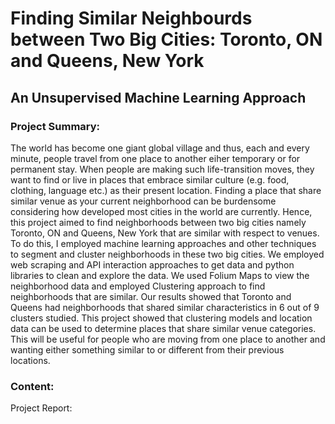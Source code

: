 # Finding Similar Neighbourds between Two Big Cities: Toronto, ON and Queens, New York
## An Unsupervised Machine Learning Approach

### Project Summary:
The world has become one giant global village and thus, each and every minute, people travel from one 
place to another eiher temporary or for permanent stay. When people are making such life-transition moves, they want to find or live in places that embrace similar culture (e.g. food, clothing, language etc.) as their present location. Finding a place that share similar venue as your current neighborhood can be burdensome considering 
how developed most cities in the world are currently. Hence, this project aimed to find neighborhoods between two big cities namely Toronto, ON and Queens, New York that are similar with respect to venues. To do this, I employed machine learning approaches and other techniques to segment and cluster neighborhoods in these two big cities. We employed web scraping and API interaction approaches to get data and python libraries to clean and explore the data. We used Folium Maps to view the neighborhood data and employed Clustering approach to find neighborhoods that are similar. Our results showed that Toronto and Queens had neighborhoods that shared similar characteristics in 6 out of 9 clusters studied. This project 
showed that clustering models and location data can be used to determine places that share similar venue 
categories. This will be useful for people who are moving from one place to another and wanting either 
something similar to or different from their previous locations. 


### Content:

Project Report:








